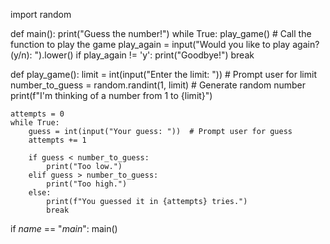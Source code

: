 import random

def main():
    print("Guess the number!")
    while True:
        play_game()  # Call the function to play the game
        play_again = input("Would you like to play again? (y/n): ").lower()
        if play_again != 'y':
            print("Goodbye!")
            break

def play_game():
    limit = int(input("Enter the limit: "))  # Prompt user for limit
    number_to_guess = random.randint(1, limit)  # Generate random number
    print(f"I'm thinking of a number from 1 to {limit}")
    
    attempts = 0
    while True:
        guess = int(input("Your guess: "))  # Prompt user for guess
        attempts += 1
        
        if guess < number_to_guess:
            print("Too low.")
        elif guess > number_to_guess:
            print("Too high.")
        else:
            print(f"You guessed it in {attempts} tries.")
            break

if _name_ == "_main_":
    main()
